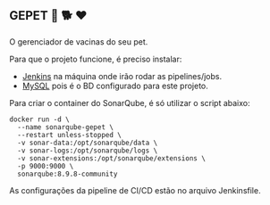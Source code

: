## GEPET :syringe: :dog2: :heart:
O gerenciador de vacinas do seu pet.

Para que o projeto funcione, é preciso instalar:
- [Jenkins](https://www.jenkins.io/) na máquina onde irão rodar as pipelines/jobs.
- [MySQL](https://www.mysql.com/) pois é o BD configurado para este projeto.

Para criar o container do SonarQube, é só utilizar o script abaixo:

```
docker run -d \
  --name sonarqube-gepet \
  --restart unless-stopped \
  -v sonar-data:/opt/sonarqube/data \
  -v sonar-logs:/opt/sonarqube/logs \
  -v sonar-extensions:/opt/sonarqube/extensions \
  -p 9000:9000 \
  sonarqube:8.9.8-community
```

As configurações da pipeline de CI/CD estão no arquivo Jenkinsfile.
